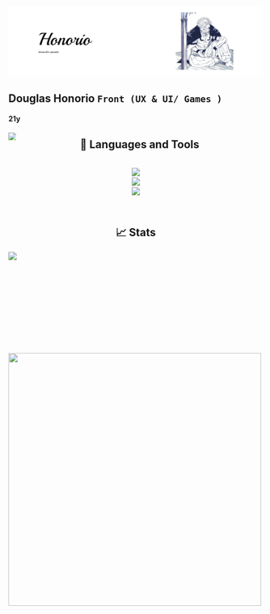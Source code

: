 <a href="https://github.com/douglaswesleyhonorio">
  <img src="https://github.com/douglaswesleyhonorio/douglaswesleyhonorio/blob/main/github-header-banner%20(1).png" alt="Imagem de capa"  style="width:auto;height:auto"/>
</a>

## Douglas Honorio  **`Front (UX & UI/ Games )`** 
<h4 align="left" height="100"> 21y </h4>
<img                                       
align="left"
width="15"    
height="15" 
alt="image" 
src="https://github.com/user-attachments/assets/bcaf752c-029f-469a-9b25-83f7fc51f1a4"
/>                                                                       

<!-- lang-->




















<h2 align="center">🔧 Languages and Tools </h2>
<br/>
<div align="center">
    <img src="https://skillicons.dev/icons?i=mysql,postgres,python" /><br>
    <img src="https://skillicons.dev/icons?i=c,cpp,html,css,javascript" /><br>
    <img src="https://skillicons.dev/icons?i=figma,pr,ae" /><br>
</div>

<br/>
        


#
 <h2 align="center">📈 Stats </h2>
<p>
<img
  align="left"    
  height="200" 
  style="padding-right: 10px;"
  src="https://github-readme-stats.vercel.app/api?username=douglaswesleyhonorio&theme=dark&show_icons=true&hide_border=false&count_private=true&locale=pt-br"
/>  
<img
  align="left" 
  width="500"
  height="500" 
  src="https://github-readme-stats.vercel.app/api/top-langs/?username=douglaswesleyhonorio&theme=dark&show_icons=true&hide_border=false&layout=compact&locale=pt-br"
/>  

</p>

